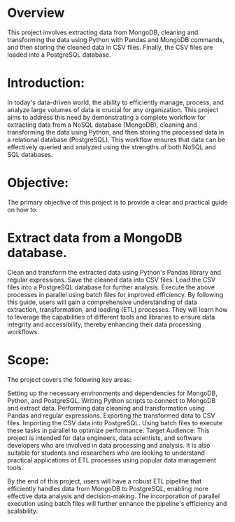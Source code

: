# Overview

This project involves extracting data from MongoDB, cleaning and transforming the data using Python with Pandas and MongoDB commands, and then storing the cleaned data in CSV files. Finally, the CSV files are loaded into a PostgreSQL database.

# Introduction:

In today's data-driven world, the ability to efficiently manage, process, and analyze large volumes of data is crucial for any organization. This project aims to address this need by demonstrating a complete workflow for extracting data from a NoSQL database (MongoDB), cleaning and transforming the data using Python, and then storing the processed data in a relational database (PostgreSQL). This workflow ensures that data can be effectively queried and analyzed using the strengths of both NoSQL and SQL databases.

# Objective: 

The primary objective of this project is to provide a clear and practical guide on how to:

# Extract data from a MongoDB database.

Clean and transform the extracted data using Python's Pandas library and regular expressions.
Save the cleaned data into CSV files.
Load the CSV files into a PostgreSQL database for further analysis.
Execute the above processes in parallel using batch files for improved efficiency.
By following this guide, users will gain a comprehensive understanding of data extraction, transformation, and loading (ETL) processes. They will learn how to leverage the capabilities of different tools and libraries to ensure data integrity and accessibility, thereby enhancing their data processing workflows.

# Scope: 

The project covers the following key areas:

Setting up the necessary environments and dependencies for MongoDB, Python, and PostgreSQL.
Writing Python scripts to connect to MongoDB and extract data.
Performing data cleaning and transformation using Pandas and regular expressions.
Exporting the transformed data to CSV files.
Importing the CSV data into PostgreSQL.
Using batch files to execute these tasks in parallel to optimize performance.
Target Audience: This project is intended for data engineers, data scientists, and software developers who are involved in data processing and analysis. It is also suitable for students and researchers who are looking to understand practical applications of ETL processes using popular data management tools.

By the end of this project, users will have a robust ETL pipeline that efficiently handles data from MongoDB to PostgreSQL, enabling more effective data analysis and decision-making. The incorporation of parallel execution using batch files will further enhance the pipeline's efficiency and scalability.